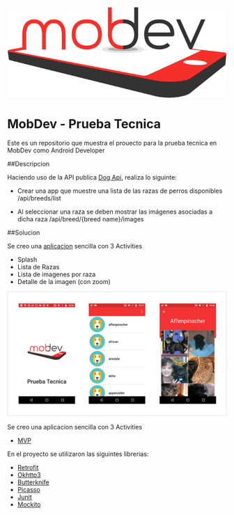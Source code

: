 ![mobdev_test logo](https://raw.githubusercontent.com/moizest89/mobdev_test/master/app/src/main/res/drawable-hdpi/logo.png)

# MobDev - Prueba Tecnica

Este es un repositorio que muestra el prouecto para la prueba tecnica en MobDev como Android Developer

##Descripcion

Haciendo uso de la API publica [Dog Api](https://dog.ceo/dog-api/), realiza lo siguinte:

- Crear una app que muestre una lista de las razas de perros disponibles  /api/breeds/list

- Al seleccionar una raza se deben mostrar las imágenes asociadas a dicha raza
/api/breed/{breed name}/images


##Solucion

Se creo una [aplicacion](https://github.com/moizest89/mobdev_test/blob/master/external/app-release.apk?raw=true) sencilla con 3 Activities

 - Splash
 - Lista de Razas
 - Lista de imagenes por raza
 - Detalle de la imagen (con zoom)

![image_app](https://raw.githubusercontent.com/moizest89/mobdev_test/master/external/app_view.png)

Se creo una aplicacion sencilla con 3 Activities

 - [MVP](https://www.wikiwand.com/en/Model%E2%80%93view%E2%80%93presenter)
 
En el proyecto se utilizaron las siguintes librerias:

- [Retrofit](http://square.github.io/retrofit/)
- [Okhttp3](https://github.com/square/okhttp/tree/master/okhttp/src/main/java/okhttp3)
- [Butterknife](http://jakewharton.github.io/butterknife/)
- [Picasso](http://square.github.io/picasso/)
- [Junit](https://mvnrepository.com/artifact/junit/junit)
- [Mockito](http://site.mockito.org/)


